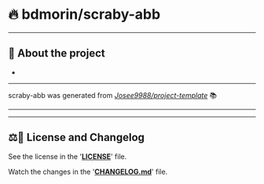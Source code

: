 <!-- markdownlint-disable MD032 MD033-->
<!-- Write your README.md file. Build something amazing! This README.md template can guide you to build your project documentation, but feel free to modify it as you wish 🥰 -->
# 🔥 **bdmorin/scraby-abb**

---

## 🤔 **About the project**

* <!-- ... [WHY DID YOU CREATED THIS PROJECT?, MOTIVATION, PURPOSE, DESCRIPTION, OBJECTIVES, etc] -->
<!-- 
---

## ⚡ **Installation**

---

## 🚀 **Usage**

---

## 📝 **Additional notes**

---

## 📸 **Screenshots**

---

## 🕵️ Extra recommendations

---

## 🍰 **Supporters and donators**
-->
<!-- Change your small logo 
<a href="https://github.com/bdmorin/scraby abb">
  <img alt="@bdmorin/scraby abb's brand logo without text" align="right" src="https://i.imgur.com/3qK1sie.png" width="18%" />
</a>
-->
---

scraby-abb was generated from *[Josee9988/project-template](https://github.com/Josee9988/project-template)* 📚

---
<!-- 
## 🎉 Was the python helpful? Help us raise these numbers up

[![GitHub followers](https://img.shields.io/github/followers/bdmorin.svg?style=social)](https://github.com/bdmorin)
[![GitHub stars](https://img.shields.io/github/stars/bdmorin/scraby-abb.svg?style=social)](https://github.com/bdmorin/scraby-abb/stargazers)
[![GitHub watchers](https://img.shields.io/github/watchers/bdmorin/scraby-abb.svg?style=social)](https://github.com/bdmorin/scraby-abb/watchers)
[![GitHub forks](https://img.shields.io/github/forks/bdmorin/scraby-abb.svg?style=social)](https://github.com/bdmorin/scraby-abb/network/members)

Enjoy! 😃
---

_Made with a lot of ❤️❤️ by **[@bdmorin](https://github.com/bdmorin)**_

-->
---

## ⚖️📝 **License and Changelog**

See the license in the '**[LICENSE](LICENSE)**' file.

Watch the changes in the '**[CHANGELOG.md](CHANGELOG.md)**' file.

